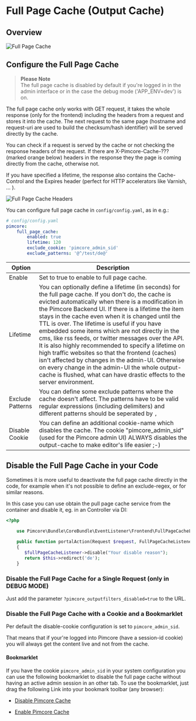 # Full Page Cache (Output Cache)

## Overview
![Full Page Cache](../../img/output-cache.png)

## Configure the Full Page Cache

> **Please Note**  
> The full page cache is disabled by default if you're logged in in the admin interface or in the case
> the debug mode ('APP_ENV=dev') is on.

The full page cache only works with GET request, it takes the whole response (only for the frontend)
including the headers from a request and stores it into the cache. The next request to the same
page (hostname and request-uri are used to build the checksum/hash identifier) will be served
directly by the cache.

You can check if a request is served by the cache or not checking the response headers of the
request. If there are X-Pimcore-Cache-??? (marked orange below) headers in the response they the
page is coming directly from the cache, otherwise not.

If you have specified a lifetime, the response also contains the Cache-Control and the Expires
header (perfect for HTTP accelerators like Varnish, ... ).

![Full Page Cache Headers](../../img/pimcore-cache-headers.png)


You can configure full page cache in `config/config.yaml`, as in e.g.:

```yaml
# config/config.yaml
pimcore:
    full_page_cache:
        enabled: true
        lifetime: 120
        exclude_cookie: 'pimcore_admin_sid'
        exclude_patterns: '@^/test/de@'
```


| Option | Description |
| ------ | ----------- |
| Enable | Set to true to enable to full page cache. |
| Lifetime | You can optionally define a lifetime (in seconds) for the  full page cache. If you don't do, the cache is evicted automatically when there is a modification in the Pimcore Backend UI. If there is a lifetime the item stays in the cache even when it is changed until the TTL is over. The lifetime is useful if you have embedded some items which are not directly in the cms, like rss feeds, or twitter messages over the API. It is also highly recommended to specify a lifetime on high traffic websites so that the frontend (caches) isn't affected by changes in the admin-UI. Otherwise on every change in the admin-UI the whole output-cache is flushed, what can have drastic effects to the server environment. |
| Exclude Patterns | You can define some exclude patterns where the cache doesn't affect. The patterns have to be valid regular expressions (including delimiters) and different patterns should be seperated by `,` |
| Disable Cookie | You can define an additional cookie-name which disables the cache. The cookie "pimcore_admin_sid" (used for the Pimcore admin UI) ALWAYS disables the output-cache to make editor's life easier ;-) 


## Disable the Full Page Cache in your Code
Sometimes it is more useful to deactivate the full page cache directly in the code, for example when
it's not possible to define an exclude-regex, or for similar reasons.

In this case you can use obtain the pull page cache service from the container and disable it, eg. in an Controller via DI:
```php
<?php

    use Pimcore\Bundle\CoreBundle\EventListener\Frontend\FullPageCacheListener;
    
    public function portalAction(Request $request, FullPageCacheListener $fullPageCacheListener)
    {
       $fullPageCacheListener->disable("Your disable reason");
       return $this->redirect('de');
    }
```

### Disable the Full Page Cache for a Single Request (only in DEBUG MODE)
Just add the parameter `?pimcore_outputfilters_disabled=true` to the URL.

### Disable the Full Page Cache with a Cookie and a Bookmarklet
Per default the disable-cookie configuration is set to `pimcore_admin_sid`.

That means that if your're logged into Pimcore (have a session-id cookie) you will always get the
content live and not from the cache.

#### Bookmarklet
If you have the cookie `pimcore_admin_sid` in your system configuration you can use the following
bookmarklet to disable the full page cache without having an active admin session in an other tab.
To use the bookmarklet, just drag the following Link into your bookmark toolbar (any browser):


* <a href="(javascript:(function() {document.cookie='pimcore_admin_sid=disablethecachebaby'+(Math.floor(Math.random() * 147483648) + 2000)+';path=/;';})())">Disable Pimcore Cache</a>

* <a href='(javascript:void((function(){var a,b,c,e,f;f=0;a=document.cookie.split("; ");for(e=0;e<a.length&&a[e];e++){f++;for(b="."+location.host;b;b=b.replace(/^(?:%5C.|[^%5C.]+)/,"")){for(c=location.pathname;c;c=c.replace(/.$/,"")){document.cookie=(a[e]+"; domain="+b+"; path="+c+"; expires="+new Date((new Date()).getTime()-1e11).toGMTString());}}}alert("Expired "+f+" cookies");})()))'>Enable Pimcore Cache</a>

